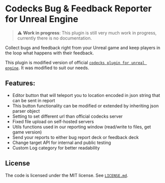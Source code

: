 # Codecks Bug & Feedback Reporter for Unreal Engine

> :warning: **Work in progress**: This plugin is still very much work in progress, currently there is no documentation.

Collect bugs and feedback right from your Unreal game and keep players in the loop what happens with their feedback.

This plugin is modified version of official [`codecks plugin for unreal engine`](https://github.com/codecks-io/codecks-unreal).
It was modified to suit our needs. 

## Features:
- Editor button that will teleport you to location encoded in json string that can be sent in report
- This button functionality can be modified or extended by inheriting json parser object
- Setting to set different url than official codecks server
- Fixed file upload on self-hosted servers
- Utils functions used in our reporting window (read/write to files, get game version)
- Send your reports to either bug report deck or feedback deck
- Change target API for internal and public testing
- Custom Log category for better readability



## License

The code is licensed under the MIT license. See [`LICENSE.md`](./LICENSE.md).
